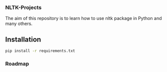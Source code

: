 ### NLTK-Projects
The aim of this repository is to learn how to use nltk package in Python and many others.

## Installation
```bash
pip install -r requirements.txt
```
### Roadmap
